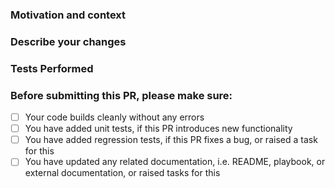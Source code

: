 ### Motivation and context
<!-- What problem does this PR solve, or what bug does it fix? -->

### Describe your changes
<!-- Give a brief description of the changes made -->

### Tests Performed
<!-- Link any applicable builds or tests -->

### Before submitting this PR, please make sure:
 - [ ] Your code builds cleanly without any errors
 - [ ] You have added unit tests, if this PR introduces new functionality
 - [ ] You have added regression tests, if this PR fixes a bug, or raised a task for this
 - [ ] You have updated any related documentation, i.e. README, playbook, or external documentation, or raised tasks for this 